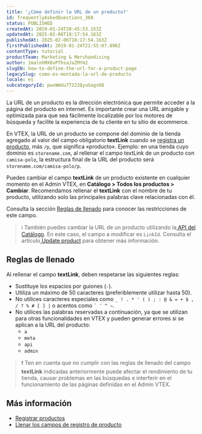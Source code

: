 ```yaml
---
title: '¿Cómo definir la URL de un producto?'
id: frequentlyAskedQuestions_368
status: PUBLISHED
createdAt: 2019-01-24T20:45:53.153Z
updatedAt: 2025-02-06T18:17:54.163Z
publishedAt: 2025-02-06T18:17:54.163Z
firstPublishedAt: 2019-01-24T21:55:07.896Z
contentType: tutorial
productTeam: Marketing & Merchandising
author: 1malnhMX0vPThsaJaZMYm2
slugEN: how-to-define-the-url-for-a-product-page
legacySlug: como-es-montada-la-url-de-producto
locale: es
subcategoryId: pwxWmUu7T222QyuGogs68
---
```


La URL de un producto es la dirección electrónica que permite acceder a la página del producto en internet. Es importante crear una URL amigable y optimizada para que sea fácilmente localizable por los motores de búsqueda y facilite la experiencia de tu cliente en tu sitio de ecommerce.

En VTEX, la URL de un producto se compone del dominio de la tienda agregado al valor del campo obligatorio **textLink** cuando se [registra un producto](https://help.vtex.com/es/tutorial/registrar-productos--tutorials_2567), más `/p`, que significa «producto». Ejemplo: en una tienda cuyo dominio es `storename.com`, al rellenar el campo textLink de un producto con `camisa-polo`, la estructura final de la URL del producto será `storename.com/camisa-polo/p`.

Puedes cambiar el campo **textLink** de un producto existente en cualquier momento en el Admin VTEX, en **Catálogo > Todos los productos > Cambiar**. Recomendamos rellenar el **textLink** con el nombre de tu producto, utilizando solo las principales palabras clave relacionadas con él.

Consulta la sección [Reglas de llenado](#reglas-de-llenado) para conocer las restricciones de este campo.

> ℹ️ También puedes cambiar la URL de un producto utilizando la[ API del Catálogo](https://developers.vtex.com/docs/api-reference/catalog-api#overview). En este caso, el campo a modificar es `LinkId`. Consulta el artículo[ Update product](https://developers.vtex.com/vtex-rest-api/reference/catalog-api-put-product) para obtener más información.

## Reglas de llenado

Al rellenar el campo **textLink**, deben respetarse las siguientes reglas:

- Sustituye los espacios por guiones (`-`).
- Utiliza un máximo de 50 caracteres (preferiblemente utilizar hasta 50).
- No utilices caracteres especiales como `_ ! . * ' ( ) ; : @ & = + $ , / ? % # [ ] |` o acentos como `´ ¨ ^ ~`.
- No utilices las palabras reservadas a continuación, ya que se utilizan para otras funcionalidades en VTEX y pueden generar errores si se aplican a la URL del producto:
    * `a`
    * `meta`
    * `api`
    * `admin`

> ❗ Ten en cuenta que no cumplir con las reglas de llenado del campo **textLink** indicadas anteriormente puede afectar el rendimiento de tu tienda, causar problemas en las búsquedas e interferir en el funcionamiento de las páginas definidas en el Admin VTEX.

## Más información

- [Registrar productos](https://help.vtex.com/es/tutorial/registrar-productos--tutorials_2567)
- [Llenar los campos de registro de producto](https://help.vtex.com/es/tutorial/campos-de-registro-de-producto--4dYXWIK3zyS8IceKkQseke)
